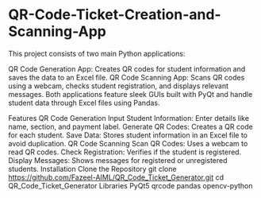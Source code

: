 # QR-Code-Ticket-Creation-and-Scanning-App

This project consists of two main Python applications:

QR Code Generation App: Creates QR codes for student information and saves the data to an Excel file.
QR Code Scanning App: Scans QR codes using a webcam, checks student registration, and displays relevant messages.
Both applications feature sleek GUIs built with PyQt and handle student data through Excel files using Pandas.

Features
QR Code Generation
Input Student Information: Enter details like name, section, and payment label.
Generate QR Codes: Creates a QR code for each student.
Save Data: Stores student information in an Excel file to avoid duplication.
QR Code Scanning
Scan QR Codes: Uses a webcam to read QR codes.
Check Registration: Verifies if the student is registered.
Display Messages: Shows messages for registered or unregistered students.
Installation
Clone the Repository
git clone https://github.com/Fazeel-AIML/QR_Code_Ticket_Generator.git
cd QR_Code_Ticket_Generator
Libraries
PyQt5
qrcode
pandas
opencv-python
